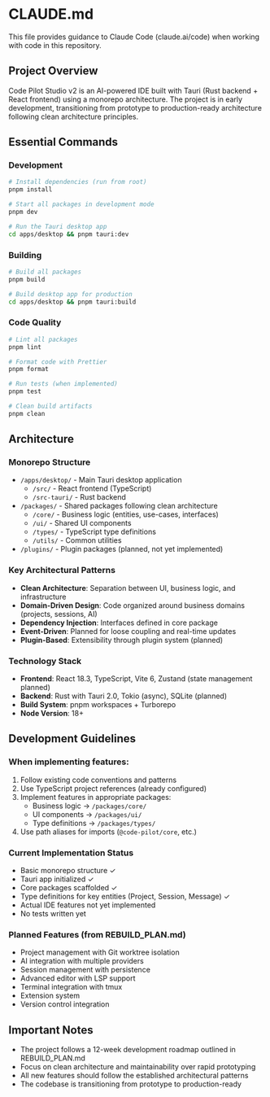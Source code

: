 # CLAUDE.md

This file provides guidance to Claude Code (claude.ai/code) when working with code in this repository.

## Project Overview

Code Pilot Studio v2 is an AI-powered IDE built with Tauri (Rust backend + React frontend) using a monorepo architecture. The project is in early development, transitioning from prototype to production-ready architecture following clean architecture principles.

## Essential Commands

### Development
```bash
# Install dependencies (run from root)
pnpm install

# Start all packages in development mode
pnpm dev

# Run the Tauri desktop app
cd apps/desktop && pnpm tauri:dev
```

### Building
```bash
# Build all packages
pnpm build

# Build desktop app for production
cd apps/desktop && pnpm tauri:build
```

### Code Quality
```bash
# Lint all packages
pnpm lint

# Format code with Prettier
pnpm format

# Run tests (when implemented)
pnpm test

# Clean build artifacts
pnpm clean
```

## Architecture

### Monorepo Structure
- `/apps/desktop/` - Main Tauri desktop application
  - `/src/` - React frontend (TypeScript)
  - `/src-tauri/` - Rust backend
- `/packages/` - Shared packages following clean architecture
  - `/core/` - Business logic (entities, use-cases, interfaces)
  - `/ui/` - Shared UI components
  - `/types/` - TypeScript type definitions
  - `/utils/` - Common utilities
- `/plugins/` - Plugin packages (planned, not yet implemented)

### Key Architectural Patterns
- **Clean Architecture**: Separation between UI, business logic, and infrastructure
- **Domain-Driven Design**: Code organized around business domains (projects, sessions, AI)
- **Dependency Injection**: Interfaces defined in core package
- **Event-Driven**: Planned for loose coupling and real-time updates
- **Plugin-Based**: Extensibility through plugin system (planned)

### Technology Stack
- **Frontend**: React 18.3, TypeScript, Vite 6, Zustand (state management planned)
- **Backend**: Rust with Tauri 2.0, Tokio (async), SQLite (planned)
- **Build System**: pnpm workspaces + Turborepo
- **Node Version**: 18+

## Development Guidelines

### When implementing features:
1. Follow existing code conventions and patterns
2. Use TypeScript project references (already configured)
3. Implement features in appropriate packages:
   - Business logic → `/packages/core/`
   - UI components → `/packages/ui/`
   - Type definitions → `/packages/types/`
4. Use path aliases for imports (`@code-pilot/core`, etc.)

### Current Implementation Status
- Basic monorepo structure ✓
- Tauri app initialized ✓
- Core packages scaffolded ✓
- Type definitions for key entities (Project, Session, Message) ✓
- Actual IDE features not yet implemented
- No tests written yet

### Planned Features (from REBUILD_PLAN.md)
- Project management with Git worktree isolation
- AI integration with multiple providers
- Session management with persistence
- Advanced editor with LSP support
- Terminal integration with tmux
- Extension system
- Version control integration

## Important Notes

- The project follows a 12-week development roadmap outlined in REBUILD_PLAN.md
- Focus on clean architecture and maintainability over rapid prototyping
- All new features should follow the established architectural patterns
- The codebase is transitioning from prototype to production-ready